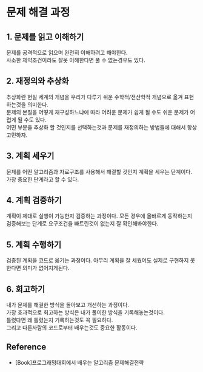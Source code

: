 # 문제 해결 과정

## 1. 문제를 읽고 이해하기
문제를 공격적으로 읽으며 완전히 이해하려고 해야한다. <br/>
사소한 제약조건이라도 잘못 이해한다면 풀 수 없는경우도 있다.
## 2. 재정의와 추상화
추상화란 현실 세계의 개념을 우리가 다루기 쉬운 수학적/전산학적 개념으로 옮겨 표현하는것을 의미한다. <br/>
문제의 본질을 어떻게 재구성하느냐에 따라 어려운 문제가 쉽게 될 수도 쉬운 문제가 어렵게 될 수도 있다. <br/>
어떤 부분을 추상화 할 것인지를 선택하는것과 문제를 재정의하는 방법들에 대해서 항상 고민하자.
## 3. 계획 세우기
문제를 어떤 알고리즘과 자료구조를 사용해서 해결할 것인지 계획을 세우는 단계이다. 가장 중요한 단계라고 할 수 있다.
## 4. 계획 검증하기
계획이 제대로 실행이 가능한지 검증하는 과정이다. 모든 경우에 올바르게 동작하는지 검증해보는 단계로 요구조건을 빠트린것이 없는지 잘 확인해봐야한다.
## 5. 계획 수행하기
검증된 계획을 코드로 옮기는 과정이다. 아무리 계획을 잘 세웠어도 실제로 구현하지 못한다면 의미가 없어지게된다.
## 6. 회고하기
내가 문제를 해결한 방식을 돌아보고 개선하는 과정이다. <br/>
가장 효과적으로 회고하는 방식은 내가 풀이한 방식을 기록해놓는것이다. <br/>
틀렸다면 왜 틀렸는지 기록하는것도 꼭 필요하다. <br/>
그리고 다른사람의 코드로부터 배우는것도 중요한 활동이다.

## Reference
* [Book]프로그래밍대회에서 배우는 알고리즘 문제해결전략
